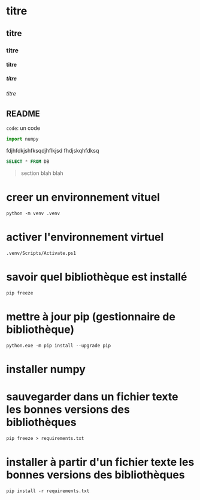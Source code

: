 # titre
## titre
### titre
#### titre
##### titre
###### titre

## README

`code`: un code

```python
import numpy
```
fdjhfdkjshfksqdjhflkjsd 
fhdjskqhfdksq

```sql
SELECT * FROM DB
```
> section
> blah
> blah

# creer un environnement vituel
`python -m venv .venv`

# activer l'environnement virtuel
`.venv/Scripts/Activate.ps1`

# savoir quel bibliothèque est installé
`pip freeze`

# mettre à jour pip (gestionnaire de bibliothèque)
`python.exe -m pip install --upgrade pip`

# installer numpy

# sauvegarder dans un fichier texte les bonnes versions des bibliothèques
`pip freeze > requirements.txt`

# installer à partir d'un fichier texte les bonnes versions des bibliothèques
`pip install -r requirements.txt`